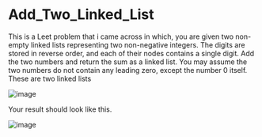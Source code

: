 # Add_Two_Linked_List
This is a Leet problem that i came across in which, you are given two non-empty linked lists representing two non-negative integers. 
The digits are stored in reverse order, and each of their nodes contains a single digit. 
Add the two numbers and return the sum as a linked list.
You may assume the two numbers do not contain any leading zero, except the number 0 itself.
These are two linked lists


![image](https://github.com/user-attachments/assets/3151885e-fff0-4b3a-834f-3aa28bfbf3cd)

Your result should look like this.

![image](https://github.com/user-attachments/assets/c86b3cd4-4c50-4065-b9e6-addbbfcb4b62)




 
